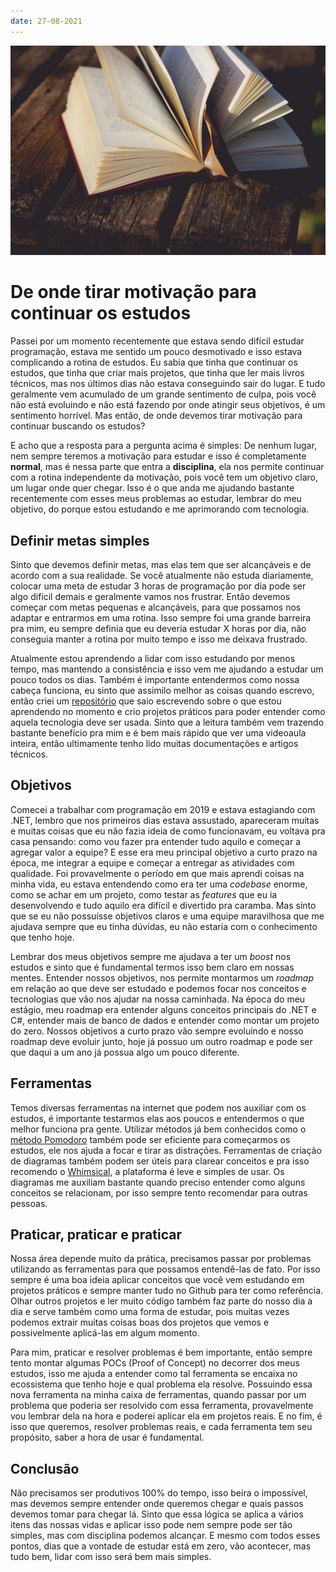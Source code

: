 ```yaml
---
date: 27-08-2021
---
```


![Livro](.\images\01_book.jpg)

# De onde tirar motivação para continuar os estudos

Passei por um momento recentemente que estava sendo difícil estudar programação, estava me sentido um pouco desmotivado e isso estava complicando a rotina de estudos. Eu sabia que tinha que continuar os estudos, que tinha que criar mais projetos, que tinha que ler mais livros técnicos, mas nos últimos dias não estava conseguindo sair do lugar. E tudo geralmente vem acumulado de um grande sentimento de culpa, pois você não está evoluindo e não está fazendo por onde atingir seus objetivos, é um sentimento horrível. Mas então, de onde devemos tirar motivação para continuar buscando os estudos?

E acho que a resposta para a pergunta acima é simples: De nenhum lugar, nem sempre teremos a motivação para estudar e isso é completamente **normal**, mas é nessa parte que entra a **disciplina**, ela nos permite continuar com a rotina independente da motivação, pois você tem um objetivo claro, um lugar onde quer chegar. Isso é o que anda me ajudando bastante recentemente com esses meus problemas ao estudar, lembrar do meu objetivo, do porque estou estudando e me aprimorando com tecnologia.

## Definir metas simples

Sinto que devemos definir metas, mas elas tem que ser alcançáveis e de acordo com a sua realidade. Se você atualmente não estuda diariamente, colocar uma meta de estudar 3 horas de programação por dia pode ser algo difícil demais e geralmente vamos nos frustrar. Então devemos começar com metas pequenas e alcançáveis, para que possamos nos adaptar e entrarmos em uma rotina. Isso sempre foi uma grande barreira pra mim, eu sempre definia que eu deveria estudar X horas por dia, não conseguia manter a rotina por muito tempo e isso me deixava frustrado.

Atualmente estou aprendendo a lidar com isso estudando por menos tempo, mas mantendo a consistência e isso vem me ajudando a estudar um pouco todos os dias. Também é importante entendermos como nossa cabeça funciona, eu sinto que assimilo melhor as coisas quando escrevo, então criei um [repositório](https://github.com/LucasRufo/estudos-pocs) que saio escrevendo sobre o que estou aprendendo no momento e crio projetos práticos para poder entender como aquela tecnologia deve ser usada. Sinto que a leitura também vem trazendo bastante benefício pra mim e é bem mais rápido que ver uma videoaula inteira, então ultimamente tenho lido muitas documentações e artigos técnicos.

## Objetivos

Comecei a trabalhar com programação em 2019 e estava estagiando com .NET, lembro que nos primeiros dias estava assustado, apareceram muitas e muitas coisas que eu não fazia ideia de como funcionavam, eu voltava pra casa pensando: como vou fazer pra entender tudo aquilo e começar a agregar valor a equipe? E esse era meu principal objetivo a curto prazo na época, me integrar a equipe e começar a entregar as atividades com qualidade. Foi provavelmente o período em que mais aprendi coisas na minha vida, eu estava entendendo como era ter uma *codebase* enorme, como se achar em um projeto, como testar as *features* que eu ia desenvolvendo e tudo aquilo era difícil e divertido pra caramba. Mas sinto que se eu não possuísse objetivos claros e uma equipe maravilhosa que me ajudava sempre que eu tinha dúvidas, eu não estaria com o conhecimento que tenho hoje.

Lembrar dos meus objetivos sempre me ajudava a ter um *boost* nos estudos e sinto que é fundamental termos isso bem claro em nossas mentes. Entender nossos objetivos, nos permite montarmos um *roadmap* em relação ao que deve ser estudado e podemos focar nos conceitos e tecnologias que vão nos ajudar na nossa caminhada. Na época do meu estágio, meu roadmap era entender alguns conceitos principais do .NET e C#, entender mais de banco de dados e entender como montar um projeto do zero. Nossos objetivos a curto prazo vão sempre evoluindo e nosso roadmap deve evoluir junto, hoje já possuo um outro roadmap e pode ser que daqui a um ano já possua algo um pouco diferente.

## Ferramentas

Temos diversas ferramentas na internet que podem nos auxiliar com os estudos, é importante testarmos elas aos poucos e entendermos o que melhor funciona pra gente. Utilizar métodos já bem conhecidos como o [método Pomodoro](https://pt.wikipedia.org/wiki/T%C3%A9cnica_pomodoro) também pode ser eficiente para começarmos os estudos, ele nos ajuda a focar e tirar as distrações. Ferramentas de criação de diagramas também podem ser úteis para clarear conceitos e pra isso recomendo o [Whimsical](https://whimsical.com/), a plataforma é leve e simples de usar. Os diagramas me auxiliam bastante quando preciso entender como alguns conceitos se relacionam, por isso sempre tento recomendar para outras pessoas.

## Praticar, praticar e praticar

Nossa área depende muito da prática, precisamos passar por problemas utilizando as ferramentas para que possamos entendê-las de fato. Por isso sempre é uma boa ideia aplicar conceitos que você vem estudando em projetos práticos e sempre manter tudo no Github para ter como referência. Olhar outros projetos e ler muito código também faz parte do nosso dia a dia e serve também como uma forma de estudar, pois muitas vezes podemos extrair muitas coisas boas dos projetos que vemos e possivelmente aplicá-las em algum momento.

Para mim, praticar e resolver problemas é bem importante, então sempre tento montar algumas POCs (Proof of Concept) no decorrer dos meus estudos, isso me ajuda a entender como tal ferramenta se encaixa no ecossistema que tenho hoje e qual problema ela resolve. Possuindo essa nova ferramenta na minha caixa de ferramentas, quando passar por um problema que poderia ser resolvido com essa ferramenta, provavelmente vou lembrar dela na hora e poderei aplicar ela em projetos reais. E no fim, é isso que queremos, resolver problemas reais, e cada ferramenta tem seu propósito, saber a hora de usar é fundamental.

## Conclusão

Não precisamos ser produtivos 100% do tempo, isso beira o impossível, mas devemos sempre entender onde queremos chegar e quais passos devemos tomar para chegar lá. Sinto que essa lógica se aplica a vários itens das nossas vidas e aplicar isso pode nem sempre pode ser tão simples, mas com disciplina podemos alcançar. E mesmo com todos esses pontos, dias que a vontade de estudar está em zero, vão acontecer, mas tudo bem, lidar com isso será bem mais simples.






